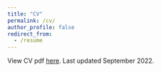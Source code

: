 ```yaml
---
title: "CV"
permalink: /cv/
author_profile: false
redirect_from:
  - /resume
---
```


View CV pdf [here](http://annaschenfisch.github.io/files/cv). Last updated
September 2022.

